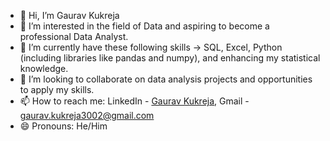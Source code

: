 - 👋 Hi, I’m Gaurav Kukreja
- 👀 I’m interested in the field of Data and aspiring to become a professional Data Analyst.
- 🌱 I’m currently have these following skills -> SQL, Excel, Python (including libraries like pandas and numpy), and enhancing my statistical knowledge.
- 💞️ I’m looking to collaborate on data analysis projects and opportunities to apply my skills.
- 📫 How to reach me: LinkedIn - [Gaurav Kukreja](https://www.linkedin.com/in/gauravkukrejaconnects/), Gmail - gaurav.kukreja3002@gmail.com
- 😄 Pronouns: He/Him
